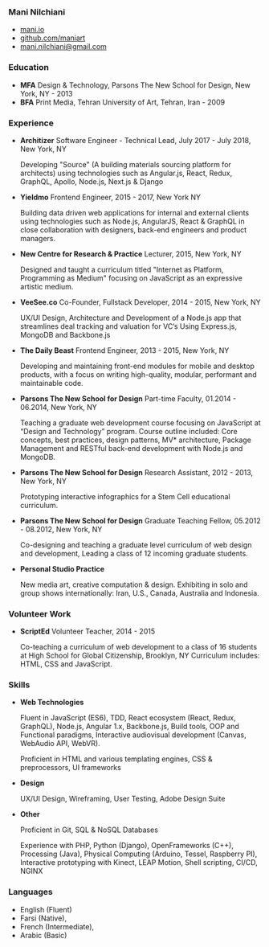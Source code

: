 ### Mani Nilchiani
- [mani.io](http://mani.io)
- [github.com/maniart](http://github.com/maniart)
- [mani.nilchiani@gmail.com](mailto:mani.art@gmail.com)

### Education
- __MFA__ Design & Technology, Parsons The New School for Design, New York, NY - 2013
- __BFA__ Print Media, Tehran University of Art, Tehran, Iran - 2009 

### Experience

- __Architizer__ Software Engineer - Technical Lead, July 2017 - July 2018, New York, NY

	Developing "Source" (A building materials sourcing platform for architects) using technologies such as Angular.js, React, Redux, GraphQL, Apollo, Node.js, Next.js & Django
 
- __Yieldmo__ Frontend Engineer, 2015 - 2017, New York NY

	Building data driven web applications for internal and external clients using technologies such as Node.js, AngularJS, React & GraphQL in close collaboration with designers, back-end engineers and product managers.

- __New Centre for Research & Practice__ Lecturer, 2015, New York, NY

	Designed and taught a curriculum titled "Internet as Platform, Programming as Medium" focusing on JavaScript as an expressive artistic medium.

- __VeeSee.co__ Co-Founder, Fullstack Developer, 2014 - 2015, New York, NY

	UX/UI Design, Architecture and Development of a Node.js app that streamlines deal tracking and valuation for VC’s Using Express.js, MongoDB and Backbone.js

- __The Daily Beast__ Frontend Engineer, 2013 - 2015, New York, NY

	Developing and maintaining front-end modules for mobile and desktop products, with a focus on writing high-quality, modular, performant and maintainable code.
	
- __Parsons The New School for Design__ Part-time Faculty, 01.2014 - 06.2014, New York, NY

	Teaching a graduate web development course focusing on JavaScript at “Design and Technology” program. Course outline included: Core concepts, best practices, design patterns, MV* architecture, Package Management and RESTful back-end development with Node.js and MongoDB.
	
- __Parsons The New School for Design__ Research Assistant, 2012 - 2013, New York, NY 

	Prototyping interactive infographics for a Stem Cell educational curriculum.
	
- __Parsons The New School for Design__ Graduate Teaching Fellow, 05.2012 - 08.2012, New York, NY

	Co-designing and teaching a graduate level curriculum of web design and development, Leading a class of 12 incoming graduate students.

- __Personal Studio Practice__ 

	New media art, creative computation & design. Exhibiting in solo and group shows internationally: Iran, U.S., Canada, Australia and Indonesia.


### Volunteer Work
- __ScriptEd__ Volunteer Teacher, 2014 - 2015
	
	Co-teaching a curriculum of web development to a class of 16 students at High School for Global Citizenship, Brooklyn, NY Curriculum includes: HTML, CSS and JavaScript.

### Skills
- __Web Technologies__ 

	Fluent in JavaScript (ES6), TDD, React ecosystem (React, Redux, GraphQL), Node.js, Angular 1.x, Backbone.js, Build tools, OOP and Functional paradigms, Interactive audiovisual development (Canvas, WebAudio API, WebVR). 
	
	Proficient in HTML and various templating engines, CSS & preprocessors, UI frameworks

- __Design__
	
	UX/UI Design, Wireframing, User Testing, Adobe Design Suite

- __Other__
	
	Proficient in Git, SQL & NoSQL Databases
	
	Experience with PHP, Python (Django), OpenFrameworks (C++), Processing (Java), Physical Computing (Arduino, Tessel, Raspberry PI), Interactive prototyping with Kinect, LEAP Motion, Shell scripting, CI/CD, NGINX

### Languages
- English (Fluent)
- Farsi (Native),
- French (Intermediate),
- Arabic (Basic)



